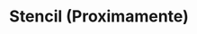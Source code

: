 ---
layout: monotematica/art
title: Stencil (Proximamente)
text: El stencil es una técnica protagonista en lo se ha dado a llamar período posgraffiti. Es diverso y heterogéneo, encierra aspectos del pop art, del surrealismo y también imita personajes mediáticos del medio cultural. Se utilizan imágenes del “star system” y de la vida cotidiana para actualizarlas, para imprimirles en la calle una significación diferente a la originaria. Se presentarán ejemplos de ciudades latinoamericanas (Buenos Aires, Lima, Montevideo) y europeas (Berlín, Porto, París, Barcelona)
permalink: /monotematica/stencil/
img: /stencil.jpg
---